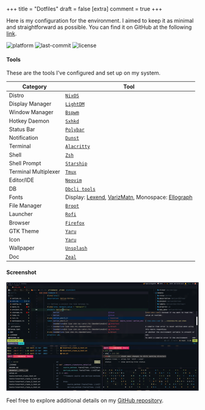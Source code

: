 +++
title = "Dotfiles"
draft = false
[extra]
comment = true
+++

Here is my configuration for the environment. I aimed to keep it as minimal and straightforward as possible.
You can find it on GitHub at the following [link](https://github.com/mortymacs/dotfiles).

<p>
    <img src="https://img.shields.io/badge/platform-NixOS-blue?style=flat-square" alt="platform">
    <img src="https://img.shields.io/github/last-commit/mortymacs/dotfiles?style=flat-square" alt="last-commit">
    <img src="https://img.shields.io/badge/license-Creative%20Commons%20Attribution--ShareAlike%204.0-green?style=flat-square" alt="license">
</p>

#### Tools

These are the tools I've configured and set up on my system.

| Category | Tool |
|----------|------|
| Distro | [`NixOS`](https://nixos.org/) |
| Display Manager | [`LightDM`](https://github.com/canonical/lightdm) |
| Window Manager | [`Bspwm`](https://github.com/baskerville/bspwm) |
| Hotkey Daemon | [`Sxhkd`](https://github.com/baskerville/sxhkd) |
| Status Bar | [`Polybar`](https://github.com/polybar/polybar) |
| Notification | [`Dunst`](https://github.com/dunst-project/dunst) |
| Terminal | [`Alacritty`](https://github.com/alacritty/alacritty) |
| Shell | [`Zsh`](https://www.zsh.org) |
| Shell Prompt | [`Starship`](https://github.com/starship/starship) |
| Terminal Multiplexer | [`Tmux`](https://github.com/tmux/tmux) |
| Editor/IDE | [`Neovim`](https://github.com/neovim/neovim) |
| DB | [`Dbcli tools`](https://github.com/dbcli) |
| Fonts | Display: [Lexend](https://github.com/googlefonts/lexend), [VarizMatn](https://github.com/rastikerdar/vazirmatn), Monospace: [Ellograph](https://connary.com/ellograph.html) |
| File Manager | [`Broot`](https://github.com/Canop/broot) |
| Launcher | [`Rofi`](https://github.com/davatorium/rofi) |
| Browser | [`Firefox`](https://www.mozilla.org) |
| GTK Theme | [`Yaru`](https://github.com/ubuntu/yaru) |
| Icon | [`Yaru`](https://github.com/ubuntu/yaru) |
| Wallpaper | [`Unsplash`](https://unsplash.com/photos/a-blurry-shot-of-a-city-street-lit-up-by-buildings-and-cars-at-night-BYu8ITUWMfc) |
| Doc | [`Zeal`](https://github.com/zealdocs/zeal) |

#### Screenshot

<p align="center">
    <img src="./screenshot.png" class="img-fluid" alt="Screenshot">
</p>

Feel free to explore additional details on my [GitHub repository](https://github.com/mortymacs/dotfiles).
